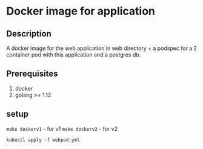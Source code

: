 # Docker image for application

## Description
A docker image for the web application in web directory + a podspec for a 2 container pod with this application and a postgres db.

## Prerequisites
1. docker
2. golang >= 1.12

## setup

`make dockerv1` - for v1
`make dockerv2` - for v2

`kubectl apply -f webpod.yml`
